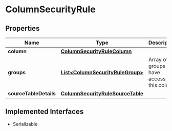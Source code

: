

# ColumnSecurityRule


## Properties

| Name | Type | Description | Notes |
|------------ | ------------- | ------------- | -------------|
|**column** | [**ColumnSecurityRuleColumn**](ColumnSecurityRuleColumn.md) |  |  |
|**groups** | [**List&lt;ColumnSecurityRuleGroup&gt;**](ColumnSecurityRuleGroup.md) | Array of groups that have access to this column |  [optional] |
|**sourceTableDetails** | [**ColumnSecurityRuleSourceTable**](ColumnSecurityRuleSourceTable.md) |  |  [optional] |


## Implemented Interfaces

* Serializable


